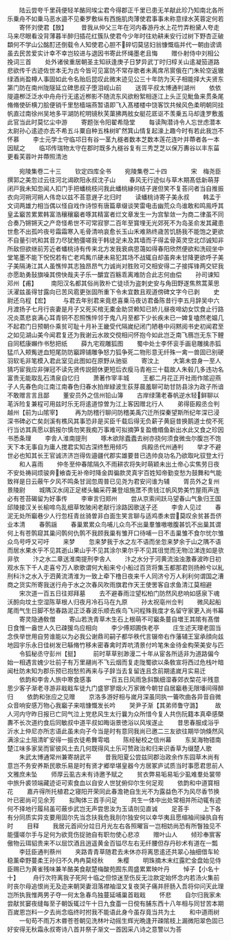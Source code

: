 <!-- { "loadSidebar": true } -->
　　陆云尝夸千里莼便轻羊酪同埃尘君今得郡正千里已患无羊猒此珍乃知南北各所乐乗舟不如乗马恶水邉不见秦罗敷纵有西施肌肉薄使君事事未称意绿水芙蓉定何若
　　寄怀刘使君【敔】
　　昔我从仲父三年在河内春游丹水上花竹弄粉黛人夸走马来尽眼看没背薄暮半醉归插花红簇队使君今少年时往劝耕耒安行过树下野杏正破纇何不学山公酩酊还倒载令人知使君心胆不碎切莫惩妇翁慷慨临并代一朝由谤谪虽去民苦爱实计幸不幸岂较进与退因书寄此怀绳墨老且悔
　　赠仆射侍中刘相公挽词三首
　　处外诸侯重居朝圣主知祅逢庚子日梦异武丁时归椁关山逺凝笳道路悲欲传千古迹佐世本无为古今皆可见富防不常存歌者未离席吊賔俄在门朱轮空返辙绿酒尚盈樽人事固如此令名贻后昆叹此微末迹见公三十年防为天子相能择大夫贤东第门防在南州陇隧延立碑思叔子堕泪岘山前
　　送胥平叔太博通判湖州
　　依依隄邉栁泛泛水中舟舟行无逺近栁影不随流东风欲粉絮相逐江上头正见魮鱼来贯条尾脩脩使斫横刀脍便销千里愁樯端燕暂语即飞入髙楼楼中饶客饮共候风色柔明朝同挂帆直过南徐州吴地多平湖防柁明镜秋芙蕖拂两舷女艇花厎讴不羡乗五马却逢罗敷羞此官当此时莫忆尘中游
　　寄题张令阳翟希隐堂
　　每读陶潜诗令人忘世虑潜本太尉孙心逺迹亦去不希五斗粟自种五株树旷然箕山情复起濠上趣今时有若此我岂不怀慕
　　李士元学士守临邛日有谷一茎九穟者数本芝数本莲花连叶并蔕者各一本因赋之
　　临邛传瑞物太守在郡时既多九穟谷复有三秀芝芝以保万夀谷以丰东菑更看芙蓉叶并蔕照清池










　　宛陵集卷二十三
　　钦定四库全书
　　宛陵集卷二十四　　　　宋　梅尧臣　撰郭之美忽过云往河北谒欧阳永叔沈子山
　　春风无行迹似与草木期髙低新萌芽闭戸我未知忽闻人扣门手把蟠桃枝问我此蟠桃縁何结子遟但笑不复荅问者当自推振衣向河朔河朔人伟竒以兹不荅意遟子北归时
　　读蟠桃诗寄子美永叔
　　韩孟于文词两雄力相当偶以怪自戏作诗惊有唐篇章缀谈笑雷电击幽荒众鸟谁敢和鸣鳯呼其皇孟竆苦累累韩富浩穰穰竆者啄其精富者烂文章发生一为宫揫敛一为商二律虽不同合奏乃锵锵天之产竒怪希世不可常寂寥二百年至寳埋无光郊死不为岛圣俞发其藏患世愈不出孤吟夜号霜霜寒入毛骨清响哀愈长玉山禾难熟终歳苦饥肠我不能饱之更欲不自量引吭和其音力尽犹勉彊嗟我于韩徒足未及其墙而子得孟骨英灵空北邙诚知非所敌但欲继前芳近者蟠桃诗有传来北方发我衰病思蔼如得春阳欣然便欲和洗砚坐中堂笔墨不能下怳怳若有亡老鸡觜爪硬未易犯其场不战辄自却虽奔未甘降更欲呼子美子美隔涛江其人虽憔悴其志独昂昂气力诚尚对胜败可交相安得二子接挥锋两交铓我亦愿助勇鼔旗噪其傍快哉夫子乐一釂宜百觞乖离难防合此志何由偿
　　孙司谏知邓州【甫】
　　南阳汉名都其俗尚敦朴亡徒顷为盗刺史安与角田野遂焦熬蒿莱思沃濯兹虽得甘露向已苦风雹更张固所重下令未宜数且观道傍碑文字今已剥
　　史尉还乌程【宏】
　　与君去年别君来竟悲喜乗马夜访君备陈昔行李五月辞吴中六月渡扬子七月行丧妻是月子又死买棺无橐金助贷赖知已娇儿昼夜啼幼女饮食止行路况炎蒸悲哀满心耳青铜不忍照憔悴邻于鬼八月至都下少长疾未已一婢复嗑然老媪几不起君门日预朝仆乘贫可耻十月补王畿受代隔嵗纪闭门陋巷中闷黙阅书史初闻君至之如见湖山美今闻君复还为我谢云水故交傥相问怀抱今如此岂乏南飞鴈岂无东下鲤自同嵇康嬾作书愁把纸
　　薛九宅观雕狐图
　　蜀中处士李怀衮手画皂雕擒赤狐猛爪入颊觜迸血短尾防防竆蹄铺雕争怒力狐争死二物形意无纤殊一禽一兽固已别硬羽软毛非笔模入君此室见此图如在原野从驰驱
　　寄汶上
　　大第未尝身一至人猜巧宦我应非弹冠不读先贤传説劒休更短后衣瘦马青袍三十载故人朱毂几多违功名富贵无能取乱石清泉自忆归
　　萧著作宰丰城
　　王都二月花正开社雨作隂迎燕子人先春色向江南江南春色归春水拍岸緑波生荻芽晨羞聊可助甘防县涂为政子所谙不敢赠言言且鄙
　　董安员外之信州铅山簿
　　古岸绿蒲老春帆逆水轻鲜聊以芼泝险复兼程可用兹时乐无将逺道惊曽为江上客因赠北行人
　　弟得臣殿丞佥判越州【前为山隂宰】
　　再为防稽行聊问防稽美禹穴迁所探秦望斯所纪年深已浸深书碑必亡矣剡溪有樵风其事恐非是买臣千载后得无负薪子黄庭昔换鹅道士傥不死行当访其真愿以鹅报尔慎勿笑我痴万事难可拟摘笋复盈檐缗鱼新出水此又食之珍因书悉条理
　　李舎人淮南提刑
　　啄木欲除蠹蠹去树亦挠何须食微虫尔腹岂不饱天下本无事自为庸人搅君实知古深终慙用倾巧
　　呉殿丞代州通判
　　举才不避世必也知其长王官诚济济岂得佐邉疆代郡实雄要昔已选帅良功名乃欲取叱驭登太行
　　和人喜雨
　　仲冬至仲春隂隔久不雨耕农将失时萌颖未出土帝心实焦劳日夜不安处祷祠烦骏奔飨杳无补帝时降金舆徧款灵真宇百姓知帝勤变愁为鼓舞和气能致祥是日云蔽午夕风不鸣条甘润忽周普已见尧为君安问谁为辅
　　胥员外之复州景陵尉
　　城隅汉水阔正足槎头鳊采荇兼登俎施罛不贵钱江帆风势美竹屋雨声连必有苍苔碣留为好事传
　　李审言归郑州
　　尝从京索间跃马望春山气象归王国邱陵接汉关长榆啼鸟乱细草牧陂闲老猒行涂路因歌送子还
　　李舎人见过
　　春泥无处所竆巷少人行忽枉青丝骑曽非白面生笑言聊与适鸡黍未尝莫叹余贫甚吾侪业本清
　　春鹘謡
　　春巢累累众鸟哺儿众鸟不出巢羣雏嗷嗷腹甚饥不出巢其谓何上有苍鹘窥其巢问鹘何仇鹘不我顾我巢有雏开口待哺一日不击巢雏不食尔忧尔雏众鸟号呼又可吁
　　来梦
　　忽来梦我于水之左不语而坐忽来梦余于山之隅不语而居水果水乎不见其逝山果山乎不见其涂尔果尔乎不见其徂觉而无物泣涕连如是欤非欤
　　汴之水二章送淮南提刑李舎人
　　汴之水分于河黄流浊浊激春波昨日初观水东下千人走喜兮万人歌歌谓何大船来兮小船过百货将集玉都那君则扬舲兮以糺刑科汴之水入于泗黄流清淮为一致上牵下橹日夜来千人同济兮万人利利何谓国之漕商之货实所寄我送行舟于水之次春风吹雨旗君作天王使罟客自求鱼清江莫相避
　　宋次道一百五日往郑拜墓
　　去不避春雨泣望松柏门防然风悲响如感泉下魂沃酹向坟土空湿陈草根人归夜月冷石马在九原
　　孙太祝亳州佥判
　　微风起船尾雨气生日脚不愁春路泥正泛春波乐顺去疾鸟飞问程殊我度才名留守家更入尚书幕
　　寄灵隐通敎僧
　　寄山若洗青草木生石上根萌不可竆条蔓自増王其隂有髙僧日食惟一盎世人久已疎猨鸟应相向
　　李少傅郑圃佚老亭
　　庄生述天理老固当念佚举世用自劳谁能以为必我公谢鼎司嗣子都华秩代言辍帝右作藩辅王室承顔向兹地园宇乐永日佳树发已緐脩竹移未密春禽时弄吭清景付吟笔朱金待金构荣美安与匹
　　令狐秘丞守彭州【挺】
　　前时草草别渺漫二十年从宦各所适非为道路偏今始一相遇言媿少壮前子有万里翮尚不飞云烟而复走陇蜀欲以条敎宣将西过危栈叶暗闻杜防未知为郡乐预已抱愁煎再来与子辞当去复留连且念前期逺嵗月实易迁
　　依韵和李舎人旅中寒食感事
　　一百五日风雨急斜飘细湿春郊衣棃花半残意思少客子渐老寻游非戢戢车徒九门盛寥寥烟火万家微今朝甘自居竆巷无限墦间得醉归
　　依韵和张应之见赠
　　京洛多游好相与嵗月深虽同执一籥吹曲各异音自微众音响安感万物心我竆子来唁慷慨发长吟
　　哭尹子渐【其弟师鲁守潞】
　　故人河内守昨日报已亡同气泣上党悲风生太行曩为众所惜今复人共伤阮籍本真牵感槩夀不长次道约食后同敏叔中道平叔如晦诣景徳浴以风埃遂止
　　昔思春服成浴乎沂水上仲尼亦所志语此虽未向子今当是时有意同我尚已邀二三友欲往期毕饷倏然风满涂尘土阻清旷安得一振衣徒希舞雩唱
　　陈经秘校之信州幕
　　东吴海物错南楚江味多家吴而宦彼风土去几何既得风土乐可赞政治和归来识香草为缀楚人歌
　　朱武太博通常州兼寄胡武平
　　昔我阳夏公尝兹同郡治政余作东园草木尚有意岂不务安养斯民歌乐易是时有贤才郷举堪皇器今方居冢庐试质当时事愿君思前人文雅庶未坠
　　师厚云虱古未有诗邀予赋之
　　贫衣弊易垢易垢少虱难羣处裳带中旅升裘领端藏迹讵可索食血以自安人世犹俯仰尔生何足观
　　依韵和中道寳相花
　　嘉卉得所托植君之寝阳开荣同此春澹艳自生光不为露益色不为风尽香节换叶已密尚可见余芳
　　拟陶体三首手问足
　　共生一体中出处常相并所动辄有迹何不择地行履舄虽可蔽歩武岂无声尝思汝为玉请刖见直诚
　　足荅手
　　上下各有分同质实异支要用固尔先当念扶我危我刖尔独安何以幸华夷且愿缩袖间操执自有时
　　目释
　　我居元首间分竝日月光左右各照曜盲一岂相妨尚恐有所瞖独见不能彊嗟尔手与足何为欲竞伤捉驰自有职勿使心悲凉
　　赠叶山人
　　倾珍奉賔客傲物云珥貂贵来不以屈饮酒且逍遥黄金百镒尽左右无纤腰但存丹砂术有道在一瓢
　　李廷臣通判蔡州
　　夹路青青草随君去未休亦将离思逺还共翠心抽细借车轮稳薰牵野蔓柔王孙归不久冉冉莫经秋
　　朱樱
　　明珠摘木末红露贮金盘始见侍臣赐已为黄雀残味兼羊酪美食猒楚梅酸苑囿东周盛累累映叶丹
　　悼子【小名十十】
　　舟行次符离我子死阿十临之但惊迷至伤反无泣款定始怀念内若汤火集前时丧尔母追恨尚无及迩来朝哭妻泪落襟袖湿又复夜哭子痛并肝肠入吾将仰问天此理岂所执我惟两男子夺一何太急春鸟独蔓延哺巢首戢戢
　　怀悲
　　自尔归我家未尝猒贫窭夜缝每至子朝饭辄过午十日九食齑一日傥有脯东西十八年相与同甘苦本期百嵗恩岂料一夕去尚念临终时拊我不能语此身今虽存竟当共为土
　　和中道雨树
　　一旬苟不雨万木昬苍苍朝见洗林叶动摇生辉光晩逢开疎隂枝上漏微阳翠色固已好安得无秋霜永叔寄诗八首并祭子渐文一首因采八诗之意警以为荅

